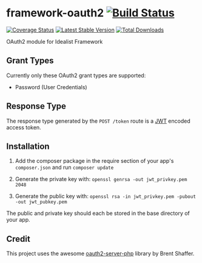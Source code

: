 framework-oauth2 [![Build Status](https://travis-ci.org/idealistsoft/framework-oauth2.png?branch=master)](https://travis-ci.org/idealistsoft/framework-oauth2)
=============

[![Coverage Status](https://coveralls.io/repos/idealistsoft/framework-oauth2/badge.png)](https://coveralls.io/r/idealistsoft/framework-oauth2)
[![Latest Stable Version](https://poser.pugx.org/idealistsoft/framework-oauth2/v/stable.png)](https://packagist.org/packages/idealistsoft/framework-oauth2)
[![Total Downloads](https://poser.pugx.org/idealistsoft/framework-oauth2/downloads.png)](https://packagist.org/packages/idealistsoft/framework-oauth2)

OAuth2 module for Idealist Framework

## Grant Types

Currently only these OAuth2 grant types are supported:
- Password (User Credentials)

## Response Type

The response type generated by the `POST /token` route is a [JWT](http://jwt.io) encoded access token.

## Installation

1. Add the composer package in the require section of your app's `composer.json` and run `composer update`

2. Generate the private key with: `openssl genrsa -out jwt_privkey.pem 2048`

3. Generate the public key with: `openssl rsa -in jwt_privkey.pem -pubout -out jwt_pubkey.pem`

The public and private key should each be stored in the base directory of your app.

## Credit

This project uses the awesome [oauth2-server-php](https://github.com/bshaffer/oauth2-server-php) library by Brent Shaffer.